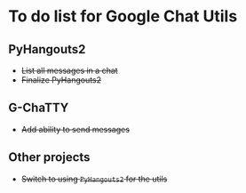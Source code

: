 # To do list for Google Chat Utils
## PyHangouts2
* ~~List all messages in a chat~~
* ~~Finalize PyHangouts2~~
## G-ChaTTY
* ~~Add ability to send messages~~
## Other projects
* ~~Switch to using `PyHangouts2` for the utils~~

<!--
SPDX-FileCopyrightText: 2025 NexusSfan <nexussfan@duck.com>
SPDX-License-Identifier: CC0-1.0
-->
